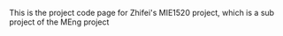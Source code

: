 This is the project code page for Zhifei's MIE1520 project, which is a sub project of the MEng project
